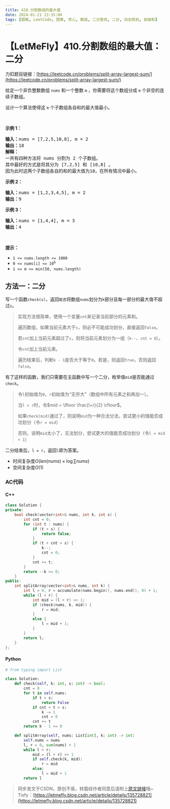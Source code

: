 ```yaml
---
title: 410.分割数组的最大值
date: 2024-01-21 13:35:04
tags: [题解, LeetCode, 困难, 贪心, 数组, 二分查找, 二分, 动态规划, 前缀和]
---
```


# 【LetMeFly】410.分割数组的最大值：二分

力扣题目链接：[https://leetcode.cn/problems/split-array-largest-sum/](https://leetcode.cn/problems/split-array-largest-sum/)

<p>给定一个非负整数数组 <code>nums</code> 和一个整数&nbsp;<code>m</code> ，你需要将这个数组分成&nbsp;<code>m</code><em>&nbsp;</em>个非空的连续子数组。</p>

<p>设计一个算法使得这&nbsp;<code>m</code><em>&nbsp;</em>个子数组各自和的最大值最小。</p>

<p>&nbsp;</p>

<p><strong>示例 1：</strong></p>

<pre>
<strong>输入：</strong>nums = [7,2,5,10,8], m = 2
<strong>输出：</strong>18
<strong>解释：</strong>
一共有四种方法将 nums 分割为 2 个子数组。 
其中最好的方式是将其分为 [7,2,5] 和 [10,8] 。
因为此时这两个子数组各自的和的最大值为18，在所有情况中最小。</pre>

<p><strong>示例 2：</strong></p>

<pre>
<strong>输入：</strong>nums = [1,2,3,4,5], m = 2
<strong>输出：</strong>9
</pre>

<p><strong>示例 3：</strong></p>

<pre>
<strong>输入：</strong>nums = [1,4,4], m = 3
<strong>输出：</strong>4
</pre>

<p>&nbsp;</p>

<p><strong>提示：</strong></p>

<ul>
	<li><code>1 &lt;= nums.length &lt;= 1000</code></li>
	<li><code>0 &lt;= nums[i] &lt;= 10<sup>6</sup></code></li>
	<li><code>1 &lt;= m &lt;= min(50, nums.length)</code></li>
</ul>


    
## 方法一：二分

写一个函数```check(s)```，返回```能否```将数组```nums```划分为```k```部分且每一部分的最大值不超过```s```。

> 实现方法很简单，使用一个变量```cnt```来记录当前部分的元素和。
>
> 遍历数组，如果当前元素大于```s```，则必不可能成功划分，直接返回```false```。
>
> 若```cnt```加上当前元素超过了```s```，则将当前元素划分为一组（```k--```、```cnt = 0```）。
>
> 令```cnt```加上当前元素。
>
> 遍历结束后，判断```k - 1```是否大于等于```0```。若是，则返回```true```，否则返回```false```。

有了这样的函数，我们只需要在主函数中写一个二分，枚举值```mid```是否能通过```check```。

> 令```l```初始值为```0```，```r```初始值为“无穷大”（数组中所有元素之和再加一）。
>
> 当```l < r```时，令$mid = \lfloor \frac{l+r}{2} \rfloor$。
>
> 如果```check(mid)```通过了，则说明```mid```为一种合法分法，尝试更小的值能否成功划分（令```r = mid```）
>
> 否则，说明```mid```太小了，无法划分，尝试更大的值能否成功划分（令```l = mid + 1```）

二分结束后，```l = r```，返回```l```即为答案。

+ 时间复杂度$O(len(nums)\times \log \sum nums)$
+ 空间复杂度$O(1)$

### AC代码

#### C++

```cpp
class Solution {
private:
    bool check(vector<int>& nums, int k, int s) {
        int cnt = 0;
        for (int t : nums) {
            if (t > s) {
                return false;
            }
            if (t + cnt > s) {
                k--;
                cnt = 0;
            }
            cnt += t;
        }
        return --k >= 0;
    }
public:
    int splitArray(vector<int>& nums, int k) {
        int l = 0, r = accumulate(nums.begin(), nums.end(), 0) + 1;
        while (l < r) {
            int mid = (l + r) >> 1;
            if (check(nums, k, mid)) {
                r = mid;
            }
            else {
                l = mid + 1;
            }
        }
        return l;
    }
};
```

#### Python

```python
# from typing import List

class Solution:
    def check(self, k: int, s: int) -> bool:
        cnt = 0
        for t in self.nums:
            if t > s:
                return False
            if cnt + t > s:
                k -= 1
                cnt = 0
            cnt += t
        return k - 1 >= 0

    def splitArray(self, nums: List[int], k: int) -> int:
        self.nums = nums
        l, r = 0, sum(nums) + 1
        while l < r:
            mid = (l + r) >> 1
            if self.check(k, mid):
                r = mid
            else:
                l = mid + 1
        return l
```

> 同步发文于CSDN，原创不易，转载经作者同意后请附上[原文链接](https://blog.tisfy.eu.org/2024/01/21/LeetCode%200410.%E5%88%86%E5%89%B2%E6%95%B0%E7%BB%84%E7%9A%84%E6%9C%80%E5%A4%A7%E5%80%BC/)哦~
> Tisfy：[https://letmefly.blog.csdn.net/article/details/135728821](https://letmefly.blog.csdn.net/article/details/135728821)

